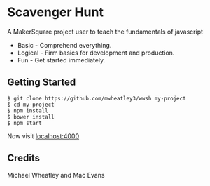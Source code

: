 # Scavenger Hunt

A MakerSquare project user to teach the fundamentals of javascript

* Basic - Comprehend everything.
* Logical - Firm basics for development and production.
* Fun - Get started immediately.

## Getting Started

```
$ git clone https://github.com/mwheatley3/wwsh my-project
$ cd my-project
$ npm install
$ bower install
$ npm start
```

Now visit [localhost:4000](http://localhost:4000/)

## Credits
Michael Wheatley and Mac Evans
